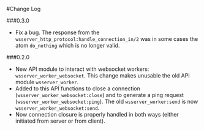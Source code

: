 #Change Log

###0.3.0
* Fix a bug. The response from the ```wsserver_http_protocol:handle_connection_in/2``` was in some cases the atom ```do_nothing```  which is no longer valid.

###0.2.0

* New API module to interact with websocket workers: ```wsserver_worker_websocket```. This change makes unusable the old API module ```wsserver_worker```.
* Added to this API functions to close a connection (```wsserver_worker_websocket:close```) and to generate a ping request (```wsserver_worker_websocket:ping```). The old ```wsserver_worker:send``` is now ```wsserver_worker_websocket:send```.
* Now connection closure is properly handled in both ways (either initiated from server or from client).
